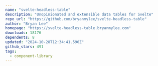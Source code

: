 ```yaml
---
name: "svelte-headless-table"
description: "Unopinionated and extensible data tables for Svelte"
repo_url: "https://github.com/bryanmylee/svelte-headless-table"
author: "Bryan Lee"
homepage: "https://svelte-headless-table.bryanmylee.com"
downloads: 18176
dependents: 8
updated: "2024-10-28T12:34:41.590Z"
github_stars: 491
tags: 
  - component-library
---
```

